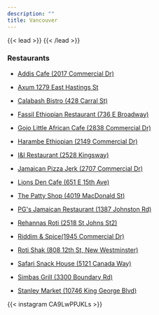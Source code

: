 ```yaml
---
description: ""
title: Vancouver
---
```


{{< lead >}}
{{< /lead >}}
### Restaurants 
* [Addis Cafe (2017 Commercial Dr)]()<br>

* [Axum 1279 East Hastings St]()<br>
* [Calabash Bistro (428 Carral St)]()<br>
* [Fassil Ethiopian Restaurant (736 E Broadway)]()<br>
* [Gojo Little African Cafe (2838 Commercial Dr)]()<br>
* [Harambe Ethiopian (2149 Commercial Dr)]()<br>
* [I&I Restaurant (2528 Kingsway)]()<br>
* [Jamaican Pizza Jerk (2707 Commercial Dr)]()<br>
* [Lions Den Cafe (651 E 15th Ave)]()<br>
* [The Patty Shop (4019 MacDonald St)]()<br>
* [PG's Jamaican Restaurant (1387 Johnston Rd)]()<br>
* [Rehannas Roti (2518 St Johns St2)]()<br>
* [Riddim & Spice(1945 Commercial Dr)]()<br>
* [Roti Shak (808 12th St, New Westminster)]()<br>
* [Safari Snack House (5121 Canada Way)]()<br>
* [Simbas Grill (3300 Boundary Rd)]()<br>
* [Stanley Market (10746 King George Blvd)]()<br>

{{< instagram CA9LwPPJKLs >}}







